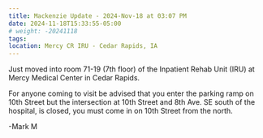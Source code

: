 ```yaml
---
title: Mackenzie Update - 2024-Nov-18 at 03:07 PM
date: 2024-11-18T15:33:55-05:00
# weight: -20241118
tags:
location: Mercy CR IRU - Cedar Rapids, IA
---
```


Just moved into room 71-19 (7th floor) of the Inpatient Rehab Unit (IRU) at Mercy Medical Center in Cedar Rapids.

For anyone coming to visit be advised that you enter the parking ramp on 10th Street but the intersection at 10th Street and 8th Ave. SE south of the hospital, is closed, you must come in on 10th Street from the north.

-Mark M